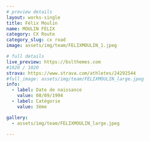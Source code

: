 ```yaml
---
# preview details
layout: works-single
title: Félix Moulin
name: MOULIN FELIX
category: CX Route
category_slug: cx road
image: assets/img/team/FELIXMOULIN_1.jpeg

# full details
live_preview: https://bslthemes.com
#1920 / 1020
strava: https://www.strava.com/athletes/24292544
#full_image: assets/img/team/FELIXMOULIN_large.jpeg
info:
  - label: Date de naissance
    value: 08/09/1994
  - label: Catégorie 
    value: 3ème

gallery:
  - assets/img/team/FELIXMOULIN_large.jpeg

---
```

